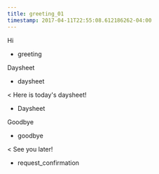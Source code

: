 ```yaml
---
title: greeting_01
timestamp: 2017-04-11T22:55:08.612186262-04:00
---
```


Hi
* greeting

Daysheet
* daysheet

< Here is today's daysheet!
* Daysheet

Goodbye
* goodbye

< See you later!
* request_confirmation
